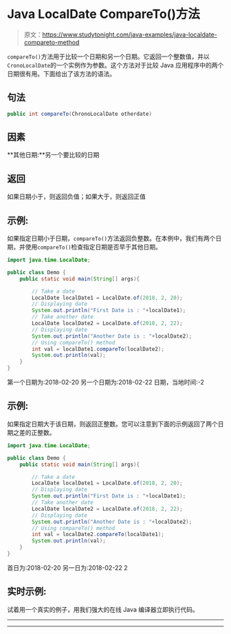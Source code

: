 # Java LocalDate CompareTo()方法

> 原文：<https://www.studytonight.com/java-examples/java-localdate-compareto-method>

`compareTo()`方法用于比较一个日期和另一个日期。它返回一个整数值，并以`CronoLocalDate`的一个实例作为参数。这个方法对于比较 Java 应用程序中的两个日期很有用。下面给出了该方法的语法。

## 句法

```java
public int compareTo(ChronoLocalDate otherdate) 
```

## 因素

**其他日期:**另一个要比较的日期

## 返回

如果日期小于，则返回负值；如果大于，则返回正值

## 示例:

如果指定日期小于日期，`compareTo()`方法返回负整数。在本例中，我们有两个日期，并使用`compareTo()`检查指定日期是否早于其他日期。

```java
import java.time.LocalDate;

public class Demo {  
	public static void main(String[] args){  

		// Take a date
		LocalDate localDate1 = LocalDate.of(2018, 2, 20);
		// Displaying date
		System.out.println("First Date is : "+localDate1);
		// Take another date
		LocalDate localDate2 = LocalDate.of(2018, 2, 22);
		// Displaying date
		System.out.println("Another Date is : "+localDate2);
		// Using compareTo() method
		int val = localDate1.compareTo(localDate2);
		System.out.println(val);
	}
} 
```

第一个日期为:2018-02-20
另一个日期为:2018-02-22
日期，当地时间:-2

## 示例:

如果指定日期大于该日期，则返回正整数。您可以注意到下面的示例返回了两个日期之差的正整数。

```java
import java.time.LocalDate;

public class Demo {  
	public static void main(String[] args){  

		// Take a date
		LocalDate localDate1 = LocalDate.of(2018, 2, 20);
		// Displaying date
		System.out.println("First Date is : "+localDate1);
		// Take another date
		LocalDate localDate2 = LocalDate.of(2018, 2, 22);
		// Displaying date
		System.out.println("Another Date is : "+localDate2);
		// Using compareTo() method
		int val = localDate2.compareTo(localDate1);
		System.out.println(val);
	}
}
```

首日为:2018-02-20
另一日为:2018-02-22
2

## 实时示例:

试着用一个真实的例子，用我们强大的在线 Java 编译器立即执行代码。

* * *

* * *